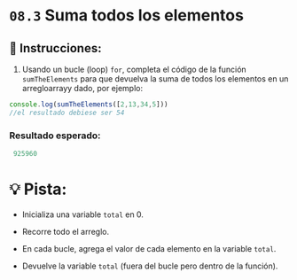 # `08.3` Suma todos los elementos

## :pencil: Instrucciones:


1. Usando un bucle (loop) `for`, completa el código de la función `sumTheElements` para que devuelva la suma de todos los elementos en un arregloarrayy dado, por ejemplo:

```js
console.log(sumTheElements([2,13,34,5]))
//el resultado debiese ser 54
```

### Resultado esperado:
```js
 925960
````

# :bulb: Pista:

+ Inicializa una variable `total` en 0.

+ Recorre todo el arreglo.

+ En cada bucle, agrega el valor de cada elemento en la variable `total`.

+ Devuelve la variable `total` (fuera del bucle pero dentro de la función).
